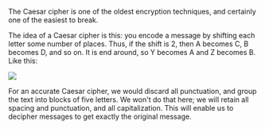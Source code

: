 The Caesar cipher is one of the oldest encryption techniques, and certainly one of the easiest to break.

The idea of a Caesar cipher is this: you encode a message by shifting each letter some number of places. Thus, if the shift is 2, then A becomes C, B becomes D, and so on. It is end around, so Y becomes A and Z becomes B. Like this:

<img src="https://github.com/qinqinzhao/CaesarCipher_cit590_upenn_wk12/blob/master/letter-shift.gif">

For an accurate Caesar cipher, we would discard all punctuation, and group the text into blocks of five letters. We won't do that here; we will retain all spacing and punctuation, and all capitalization. This will enable us to decipher messages to get exactly the original message.
